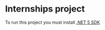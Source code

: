 # Internships project 
To run this project you must install [.NET 5 SDK](https://dotnet.microsoft.com/download/dotnet/5.0)

